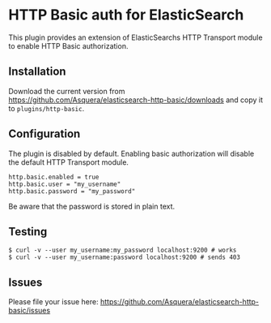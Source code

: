 # HTTP Basic auth for ElasticSearch

This plugin provides an extension of ElasticSearchs HTTP Transport module to enable HTTP Basic authorization.

## Installation

Download the current version from https://github.com/Asquera/elasticsearch-http-basic/downloads and copy it to `plugins/http-basic`.
    
## Configuration

The plugin is disabled by default. Enabling basic authorization will disable the default HTTP Transport module.

```
http.basic.enabled = true
http.basic.user = "my_username"
http.basic.password = "my_password"
```

Be aware that the password is stored in plain text.

## Testing

```
$ curl -v --user my_username:my_password localhost:9200 # works
$ curl -v --user my_username:password localhost:9200 # sends 403
```

## Issues

Please file your issue here: https://github.com/Asquera/elasticsearch-http-basic/issues